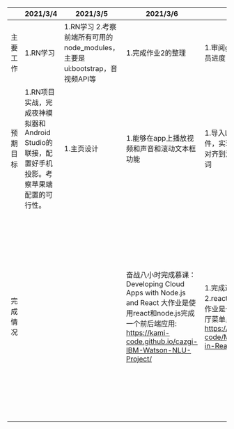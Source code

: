 |          | 2021/3/4                                                     | 2021/3/5                                                     | 2021/3/6                                                     | 2021/3/7                                                     | 2021/3/8                                       | 2021/3/9                                                     | 2021/3/10                                                    |
| -------- | ------------------------------------------------------------ | ------------------------------------------------------------ | ------------------------------------------------------------ | ------------------------------------------------------------ | ---------------------------------------------- | ------------------------------------------------------------ | ------------------------------------------------------------ |
| 主要工作 | 1.RN学习                                                     | 1.RN学习 2.考察前端所有可用的node_modules，主要是ui:bootstrap，音视频API等 | 1.完成作业2的整理                                            | 1.审阅github文档，掌握组员进度                               | 1.和老师沟通进度，规划下一周组会安排           | 1.进一步完善安卓端                                           | 1.考察IOS端直接迁移的可行性                                  |
| 预期目标 | 1.RN项目实战，完成夜神模拟器和Android Studio的联接，配置好手机投影。考察苹果端配置的可行性。 | 1.主页设计                                                   | 1.能够在app上播放视频和声音和滚动文本框功能                  | 1.导入LRC之类的歌词文件，实现根据音频当前时间对齐到滑动文本框对应行歌词 | 用户界面制作                                   | 各种功能界面制作                                             |                                                              |
| 完成情况 |                                                              |                                                              | 奋战八小时完成慕课：Developing Cloud Apps with Node.js and React 大作业是使用react和node.js完成一个前后端应用: https://kami-code.github.io/cazgi-IBM-Watson-NLU-Project/ | 1.完成迭代计划的整理 2.react网课完成第一周，作业是一个简单的react餐厅菜单显示前端，https://github.com/Kami-code/Menu-Webpage-in-React | 1.进入复现郑博洋上传的github代码的艰苦配置流程 | 1.完成视频播放的debug，能够播放视频了，视频辅助组件还未加载。 2.找到了歌词播放组件，一导入会导致项目上传到模拟器中直接白屏，debug一下午仍未解决。 | 1.IOS开发比较正常的套路都需要使用mac，也有使用虚拟机配置macOS的，但是这对于初学者要求过大，同时并不完全支持，比较麻烦，组会待讨论。如果有组员有mac的，可以进行开发。 2.写完模拟器复现文档 |
